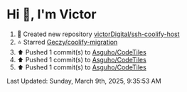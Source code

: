 <h1>Hi 👋, I'm Victor </h1>

<!--RECENT_ACTIVITY:start-->
1. 📔 Created new repository [victorDigital/ssh-coolify-host](https://github.com/victorDigital/ssh-coolify-host)<br>
2. ⭐ Starred [Geczy/coolify-migration](https://github.com/Geczy/coolify-migration)<br>
3. ⬆️ Pushed 1 commit(s) to [Asguho/CodeTiles](https://github.com/Asguho/CodeTiles)<br>
4. ⬆️ Pushed 1 commit(s) to [Asguho/CodeTiles](https://github.com/Asguho/CodeTiles)<br>
5. ⬆️ Pushed 1 commit(s) to [Asguho/CodeTiles](https://github.com/Asguho/CodeTiles)<br>
<!--RECENT_ACTIVITY:end-->

<!--RECENT_ACTIVITY:last_update-->
Last Updated: Sunday, March 9th, 2025, 9:35:53 AM
<!--RECENT_ACTIVITY:last_update_end-->
